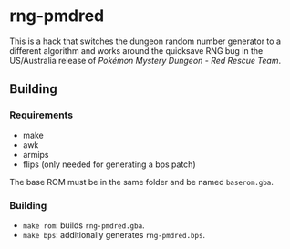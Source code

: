# rng-pmdred
This is a hack that switches the dungeon random number generator to a different algorithm and works around the quicksave RNG bug in the US/Australia release of *Pokémon Mystery Dungeon - Red Rescue Team*.
## Building
### Requirements
* make
* awk
* armips
* flips (only needed for generating a bps patch)

The base ROM must be in the same folder and be named `baserom.gba`.
### Building
* `make rom`: builds `rng-pmdred.gba`.
* `make bps`: additionally generates `rng-pmdred.bps`.
